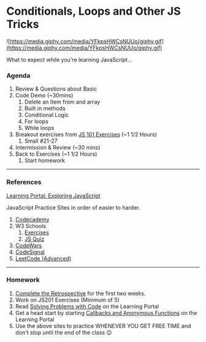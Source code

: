 # Conditionals, Loops and Other JS Tricks

![https://media.giphy.com/media/YFkpsHWCsNUUo/giphy.gif](https://media.giphy.com/media/YFkpsHWCsNUUo/giphy.gif)

What to expect while you're learning JavaScript... 

### Agenda

1. Review & Questions about Basic 
2. Code Demo (~30mins)
    1. Delete an Item from and array
    2. Built in methods
    3. Conditional Logic
    4. For loops 
    5. While loops
3. Breakout exercises from  [JS 101 Exercises](https://learn.digitalcrafts.com/flex/lessons/solving-problems-using-code-js/js-101/exercises.html#small) (~1 1/2 Hours)
    1. Small #21-27
4. Intermission & Review (~30 mins)
5. Back to Exercises (~1 1/2 Hours)
    1. Start homework 

---

### References

[Learning Portal: Exploring JavaScript](https://learn.digitalcrafts.com/flex/lessons/solving-problems-using-code-js/js-101/)

JavaScript Practice Sites in order of easier to harder.

1. [Codecademy](https://www.codecademy.com/learn/introduction-to-javascript) 
2. W3 Schools
    1. [Exercises](https://www.w3schools.com/js/exercise_js.asp?filename=exercise_js_variables1)
    2. [JS Quiz](https://www.w3schools.com/js/js_quiz.asp)
3. [CodeWars](https://www.codewars.com/) 
4. [CodeSignal](https://codesignal.com/developers/)
5. [LeetCode (Advanced)](https://leetcode.com/)

---

### Homework

1. [Complete the Retrospective](https://hackmd.io/OoWk-5x3Qh21pIff87AUOQ) for the first two weeks.
2. Work on JS201 Exercises (Minimum of 5)
3. Read [Solving Problems with Code](https://learn.digitalcrafts.com/flex/lessons/solving-problems-using-code-js/common-patterns/#learning-objectives) on the Learning Portal
4. Get a head start by starting [Callbacks and Anonymous Functions](https://learn.digitalcrafts.com/flex/lessons/solving-problems-using-code-js/callbacks/#summary) on the Learning Portal
5. Use the above sites to practice WHENEVER YOU GET FREE TIME and don't stop until the end of the class 😉
